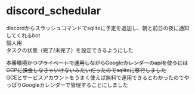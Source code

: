 # discord_schedular
discordからスラッシュコマンドでsqliteに予定を追加し、朝と前日の夜に通知してくれるbot  
個人用  
タスクの状態（完了/未完了）を設定できるようにした
  
~~本番環境かつプライベートで運用しながらGoogleカレンダーのapiを使うにはGCPに課金しなきゃいけないみたいだったのでsqliteに移行しました~~  
GCEとサービスアカウントをうまく使えば無料で運用できるとわかったのでやっぱりGoogleカレンダーで管理することにしました
